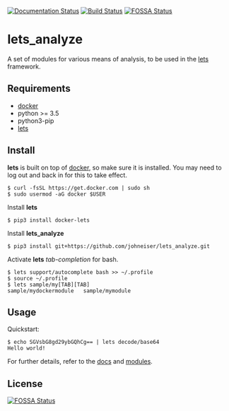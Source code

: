 [![Documentation Status](https://readthedocs.org/projects/lets/badge/?version=latest)](https://lets.readthedocs.io/en/latest/?badge=latest)
[![Build Status](https://travis-ci.com/johneiser/lets_analyze.svg?branch=main)](https://travis-ci.com/johneiser/lets_analyze)
[![FOSSA Status](https://app.fossa.io/api/projects/git%2Bgithub.com%2Fjohneiser%2Flets_analyze.svg?type=shield)](https://app.fossa.io/projects/git%2Bgithub.com%2Fjohneiser%2Flets_analyze?ref=badge_shield)

# lets_analyze

A set of modules for various means of analysis, to be used in the [lets](https://github.com/johneiser/lets) framework.

## Requirements

- [docker](https://docs.docker.com/install/linux/docker-ce/ubuntu/)
- python >= 3.5
- python3-pip
- [lets](https://lets.readthedocs.io/en/latest/install.html)

## Install

**lets** is built on top of [docker](https://docs.docker.com/install/linux/docker-ce/ubuntu), so make sure it is installed. You may need to log out and back in for this to take effect.

```
$ curl -fsSL https://get.docker.com | sudo sh
$ sudo usermod -aG docker $USER
```

Install **lets**

```
$ pip3 install docker-lets
```

Install **lets_analyze**

```
$ pip3 install git+https://github.com/johneiser/lets_analyze.git
```

Activate **lets** *tab-completion* for bash.

```
$ lets support/autocomplete bash >> ~/.profile
$ source ~/.profile
$ lets sample/my[TAB][TAB]
sample/mydockermodule   sample/mymodule
```

## Usage

Quickstart:

```
$ echo SGVsbG8gd29ybGQhCg== | lets decode/base64
Hello world!
```

For further details, refer to the [docs](https://lets.readthedocs.io/en/latest/usage.html) and [modules](https://johneiser.github.io/lets_analyze/).

## License
[![FOSSA Status](https://app.fossa.io/api/projects/git%2Bgithub.com%2Fjohneiser%2Flets_analyze.svg?type=large)](https://app.fossa.io/projects/git%2Bgithub.com%2Fjohneiser%2Flets_analyze?ref=badge_large)
